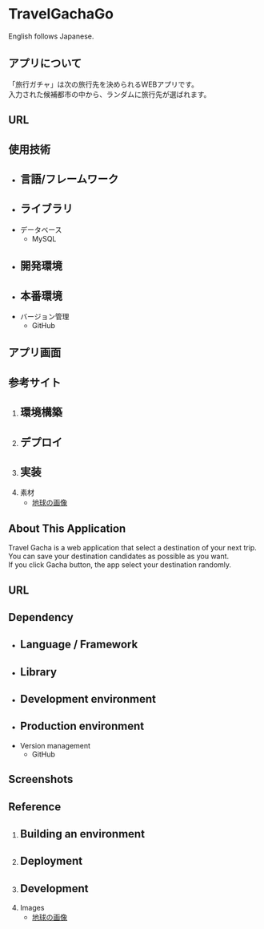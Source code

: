 # TravelGachaGo
English follows Japanese.

## アプリについて
「旅行ガチャ」は次の旅行先を決められるWEBアプリです。  
入力された候補都市の中から、ランダムに旅行先が選ばれます。

## URL

## 使用技術
- 言語/フレームワーク
  - 
- ライブラリ
  - 
- データベース
  - MySQL
- 開発環境
  - 
- 本番環境
  - 
- バージョン管理
  - GitHub

## アプリ画面


## 参考サイト
1. 環境構築
    - 
2. デプロイ
    - 
3. 実装
    - 
4. 素材
    - [地球の画像](https://usagif.com/ja/kaiten-suru-chikyu-no-gif/)

## About This Application
Travel Gacha is a web application that select a destination of your next trip.  
You can save your destination candidates as possible as you want.  
If you click Gacha button, the app select your destination randomly.

## URL

## Dependency
- Language / Framework
  - 
- Library
  - 
- Development environment
  - 
- Production environment
  - 
- Version management
  - GitHub

## Screenshots

## Reference
1. Building an environment
    - 
2. Deployment
    - 
3. Development
    - 
4. Images
    - [地球の画像](https://usagif.com/ja/kaiten-suru-chikyu-no-gif/)
